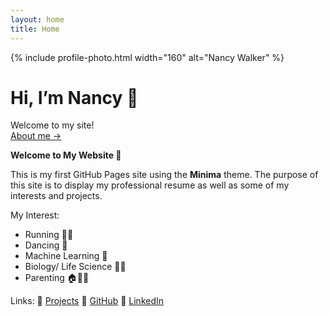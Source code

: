 ```yaml
---
layout: home
title: Home
---
```


{% include profile-photo.html width="160" alt="Nancy Walker" %}

# Hi, I’m Nancy 👋
Welcome to my site!  
[About me →](/about/)

**Welcome to My Website 🎉**

This is my first GitHub Pages site using the **Minima** theme. The purpose of this site is to display my professional resume as well as some of my interests and projects. 

My Interest:
- Running 🏃‍♀️
- Dancing 💃
- Machine Learning 🤖
- Biology/ Life Science 🧫🧬
- Parenting 🏠👩‍👦

Links: 
📁 [Projects](/projects/) 
🐙 [GitHub](https://github.com/ngwalker93) 
💼 [LinkedIn](https://www.linkedin.com/in/nancy-griffith-walker/)

